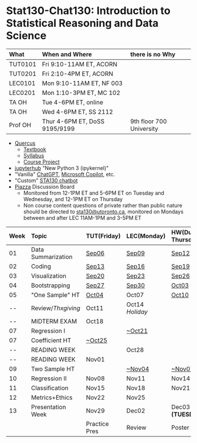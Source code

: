 # Stat130-Chat130: Introduction to Statistical Reasoning and Data Science

|What | When and Where           | there is no Why |
|:-------|:-------------------------|:-|
|TUT0101 | Fri 9:10-11AM ET, ACORN  | |
|TUT0201 | Fri 2:10-4PM ET, ACORN   | |
|LEC0101 | Mon 9:10-11AM ET, NF 003 | |
|LEC0201 | Mon 1:10-3PM ET, MC 102  | |
|TA OH   | Tue 4-6PM ET, online | |
|TA OH   | Wed 4-6PM ET, SS 2112 | |
|Prof OH | Thur 4-6PM ET, DoSS 9195/9199 | 9th floor 700 University |

- [Quercus](https://q.utoronto.ca/courses/354091) 
    - [Textbook](https://github.com/pointOfive/stat130chat130/wiki)
    - [Syllabus](https://q.utoronto.ca/courses/354091) 
    - [Course Project](https://q.utoronto.ca/courses/354091) 
- [jupyterhub](https://jupyter.utoronto.ca/) "New Python 3 (ipykernel)" 
- "Vanilla" [ChatGPT](https://chat.openai.com/), [Microsoft Copilot](https://copilot.microsoft.com/), etc.
- "Custom" [STA130 chatbot](https://notebooklm.google/)
- [Piazza](https://piazza.com/utoronto.ca/fall2024/sta130) Discussion Board
    - Monitored from 12-1PM ET and 5-6PM ET on Tuesday and Wednesday, and 12-1PM ET on Thursday
    - Non course content questions of private rather than public nature should be directed to sta130@utoronto.ca, monitored on Mondays between and after LEC 11AM-1PM and 3-5PM ET

|Week|Topic         |TUT(Friday)|LEC(Monday)|HW(Due Thursday)|
|:---|:-------------|:----------|:----------|:---------------|
|01|Data Summarization|[Sep06](TUT/STA130F24_TUT01_Sep06.ipynb)|[Sep09](LEC/STA130F24_LEC01_Sep09.ipynb)|[Sep12](HW/STA130F24_HW01_DueSep12.ipynb)|
|02|Coding        |[Sep13](TUT/STA130F24_TUT02_Sep13.ipynb)|[Sep16](LEC/STA130F24_LEC02_Sep16.ipynb)|[Sep19](STA130F24_HW02_DueSep19.ipynb)|
|03|Visualization |[Sep20](TUT/STA130F24_TUT03_Sep20.ipynb)|[Sep23](LEC/STA130F24_LEC03_Sep23.ipynb)|[Sep26](STA130F24_HW03_DueSep26.ipynb)|
|04|Bootstrapping |[Sep27](TUT/STA130F24_TUT04_Sep27.ipynb)|[Sep30](LEC/STA130F24_LEC04_Sep30.ipynb)|[Oct03](STA130F24_HW04_DueOct03.ipynb)|
|05|"One Sample" HT |[Oct04](STA130F24_TUT05_Oct04.ipynb)|Oct07|[Oct10](STA130F24_HW05_DueOct10.ipynb)|
|--|Review/*Thxgiving*|Oct11|Oct14 *Holiday*|     |
|--|MIDTERM EXAM  |Oct18|     |     |
|07|Regression I  |     |[~Oct21](LEC/STA130F24_LEC07_Nov04.ipynb)|     |
|07|Coefficient HT|[~Oct25](STA130F24_TUT07ate09_Oct25.ipynb)|     |     |
|--|READING WEEK  |     |Oct28|     |
|--|READING WEEK  |Nov01|     |     |
|09|Two Sample HT |     |[~Nov04](LEC/STA130F24_LEC09_Nov04.ipynb)|[~Nov07](STA130F24_HW06_DueNov07.ipynb)|
|10|Regression II |Nov08|Nov11|Nov14|
|11|Classification|Nov15|Nov18|Nov21|
|12|Metrics+Ethics|Nov22|Nov25|
|13| Presentation Week |Nov29|Dec02|Dec03 **(TUESDAY)**|
|  |                   |Practice Pres | Review | Poster Fair |
